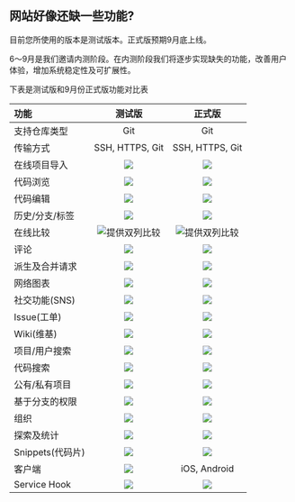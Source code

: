 ## 网站好像还缺一些功能?

目前您所使用的版本是测试版本。正式版预期9月底上线。

6～9月是我们邀请内测阶段。在内测阶段我们将逐步实现缺失的功能，改善用户体验，增加系统稳定性及可扩展性。


下表是测试版和9月份正式版功能对比表

| 功能 | 测试版 | 正式版 |
| :----------- | :-----------: | :-----------: |
| 支持仓库类型 | Git | Git |
| 传输方式 | SSH, HTTPS, Git | SSH, HTTPS, Git |
| 在线项目导入 | ![](/CSDN_Code/code_support/blob/master/images/ok.png) | ![](/CSDN_Code/code_support/blob/master/images/ok.png) |
| 代码浏览 | ![](/CSDN_Code/code_support/blob/master/images/ok.png) | ![](/CSDN_Code/code_support/blob/master/images/ok.png) |
| 代码编辑 | ![](/CSDN_Code/code_support/blob/master/images/cross.png) | ![](/CSDN_Code/code_support/blob/master/images/ok.png) |
| 历史/分支/标签 | ![](/CSDN_Code/code_support/blob/master/images/ok.png) | ![](/CSDN_Code/code_support/blob/master/images/ok.png) |
| 在线比较 | ![提供双列比较](/CSDN_Code/code_support/blob/master/images/ok.png) | ![提供双列比较](/CSDN_Code/code_support/blob/master/images/ok.png) |
| 评论 | ![](/CSDN_Code/code_support/blob/master/images/ok.png) | ![](/CSDN_Code/code_support/blob/master/images/ok.png) |
| 派生及合并请求 | ![](/CSDN_Code/code_support/blob/master/images/ok.png) | ![](/CSDN_Code/code_support/blob/master/images/ok.png) |
| 网络图表 | ![](/CSDN_Code/code_support/blob/master/images/ok.png) | ![](/CSDN_Code/code_support/blob/master/images/ok.png) |
| 社交功能(SNS) | ![](/CSDN_Code/code_support/blob/master/images/ok.png) | ![](/CSDN_Code/code_support/blob/master/images/ok.png) |
| Issue(工单) | ![](/CSDN_Code/code_support/blob/master/images/ok.png) | ![](/CSDN_Code/code_support/blob/master/images/ok.png) |
| Wiki(维基) | ![](/CSDN_Code/code_support/blob/master/images/ok.png) | ![](/CSDN_Code/code_support/blob/master/images/ok.png) |
| 项目/用户搜索 | ![](/CSDN_Code/code_support/blob/master/images/ok.png) | ![](/CSDN_Code/code_support/blob/master/images/ok.png) |
| 代码搜索 | ![](/CSDN_Code/code_support/blob/master/images/cross.png) | ![](/CSDN_Code/code_support/blob/master/images/ok.png) |
| 公有/私有项目 | ![](/CSDN_Code/code_support/blob/master/images/ok.png) | ![](/CSDN_Code/code_support/blob/master/images/ok.png) |
| 基于分支的权限 | ![](/CSDN_Code/code_support/blob/master/images/cross.png) | ![](/CSDN_Code/code_support/blob/master/images/ok.png) |
| 组织 | ![](/CSDN_Code/code_support/blob/master/images/cross.png) | ![](/CSDN_Code/code_support/blob/master/images/ok.png) |
| 探索及统计 | ![](/CSDN_Code/code_support/blob/master/images/ok.png) | ![](/CSDN_Code/code_support/blob/master/images/ok.png) |
| Snippets(代码片) | ![](/CSDN_Code/code_support/blob/master/images/cross.png) | ![](/CSDN_Code/code_support/blob/master/images/ok.png) |
| 客户端 | ![](/CSDN_Code/code_support/blob/master/images/cross.png) | iOS, Android |
| Service Hook | ![](/CSDN_Code/code_support/blob/master/images/cross.png) | ![](/CSDN_Code/code_support/blob/master/images/ok.png) |